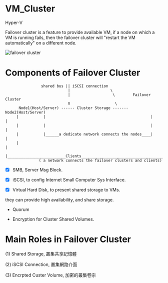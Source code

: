 # VM_Cluster
Hyper-V

Failover cluster is a feature to provide available VM, if a node on which a VM is running fails, then the failover cluster will "restart the VM automatically" on a different node.

![failover cluster](https://i0.wp.com/www.itpromentor.com/wp-content/uploads/2016/12/hv-cluster-3.png?w=1560&ssl=1)

# Components of Failover Cluster



                    shared bus || iSCSI connection
                                |                  \
                                |                   \        Failover Cluster
                                V                    \
          Node1(Host/Server) ------ Cluster Storage ------- Node2(Host/Server)
         |           |                                               |          |
         |           |                                               |          |
         |           |______a dedicate network connects the nodes____|          |
         |                                                                      |
         |__________________________Clients_____________________________________|
                   ( a network connects the failover clusters and clients)          

- [x] SMB, Server Msg Block.

- [x] iSCSI, to config Internet Small Computer Sys Interface.

- [x] Virtual Hard Disk, to present shared storage to VMs.

they can provide high availability, and share storage.

* Quorum

* Encryption for Cluster Shared Volumes.

# Main Roles in Failover Cluster

(1) Shared Storage, 叢集共享記憶體

(2) iSCSI Connection, 叢集網路介面

(3) Encrpted Custer Volume, 加密的叢集卷宗



